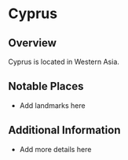# Cyprus
## Overview
Cyprus is located in Western Asia.

## Notable Places
- Add landmarks here

## Additional Information
- Add more details here
